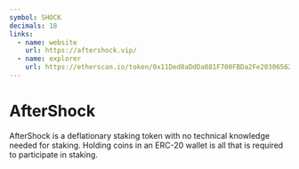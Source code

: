 ```yaml
---
symbol: SHOCK
decimals: 18
links:
  - name: website
    url: https://aftershock.vip/
  - name: explorer
    url: https://etherscan.io/token/0x11Ded8aDdDa881F700FBDa2Fe2030656289322a3
---
```


# AfterShock

AfterShock is a deflationary staking token with no technical knowledge needed for staking. Holding coins in an ERC-20 wallet is all that is required to participate in staking.
